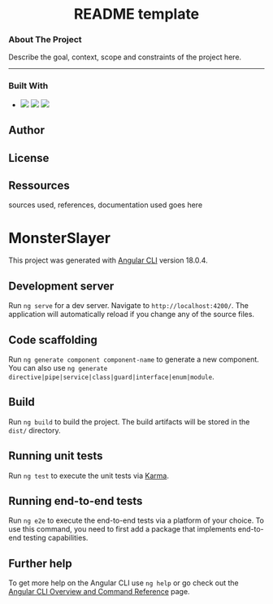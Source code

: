 
<h1 align="center"> README template</h1>


### About The Project

Describe the goal, context, scope and constraints of the project here.

---

### Built With

- <img src="https://img.shields.io/badge/JavaScript-323330?style=for-the-badge&logo=javascript&logoColor=F7DF1E" link=href></img>
 <img src="https://img.shields.io/badge/Angular-DD0031?style=for-the-badge&logo=angular&logoColor=white" link=href></img>
 <img src="https://img.shields.io/badge/VSCode-0078D4?style=for-the-badge&logo=visual%20studio%20code&logoColor=white" link=href></img>


## Author


## License


## Ressources
sources used, references, documentation used goes here

# MonsterSlayer

This project was generated with [Angular CLI](https://github.com/angular/angular-cli) version 18.0.4.

## Development server

Run `ng serve` for a dev server. Navigate to `http://localhost:4200/`. The application will automatically reload if you change any of the source files.

## Code scaffolding

Run `ng generate component component-name` to generate a new component. You can also use `ng generate directive|pipe|service|class|guard|interface|enum|module`.

## Build

Run `ng build` to build the project. The build artifacts will be stored in the `dist/` directory.

## Running unit tests

Run `ng test` to execute the unit tests via [Karma](https://karma-runner.github.io).

## Running end-to-end tests

Run `ng e2e` to execute the end-to-end tests via a platform of your choice. To use this command, you need to first add a package that implements end-to-end testing capabilities.

## Further help

To get more help on the Angular CLI use `ng help` or go check out the [Angular CLI Overview and Command Reference](https://angular.dev/tools/cli) page.

